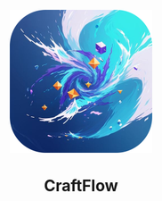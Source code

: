 <p align="center">
  <img src="assets/icon.png" width="256" />
</p>

<h1 align="center">CraftFlow</h1>
